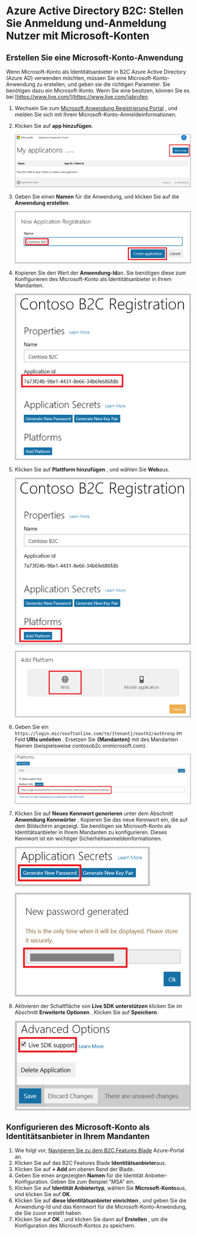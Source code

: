 <properties
    pageTitle="Azure Active Directory B2C: Konfiguration Microsoft-Konto | Microsoft Azure"
    description="Stellen Sie Anmeldung und-Anmeldung Nutzer mit Microsoft-Konten in Ihrer Anwendung, die durch Azure Active Directory B2C gesichert werden."
    services="active-directory-b2c"
    documentationCenter=""
    authors="swkrish"
    manager="mbaldwin"
    editor="bryanla"/>

<tags
    ms.service="active-directory-b2c"
    ms.workload="identity"
    ms.tgt_pltfrm="na"
    ms.devlang="na"
    ms.topic="article"
    ms.date="07/24/2016"
    ms.author="swkrish"/>

# <a name="azure-active-directory-b2c-provide-sign-up-and-sign-in-to-consumers-with-microsoft-accounts"></a>Azure Active Directory B2C: Stellen Sie Anmeldung und-Anmeldung Nutzer mit Microsoft-Konten

## <a name="create-a-microsoft-account-application"></a>Erstellen Sie eine Microsoft-Konto-Anwendung

Wenn Microsoft-Konto als Identitätsanbieter in B2C Azure Active Directory (Azure AD) verwenden möchten, müssen Sie eine Microsoft-Konto-Anwendung zu erstellen, und geben sie die richtigen Parameter. Sie benötigen dazu ein Microsoft-Konto. Wenn Sie eine besitzen, können Sie es bei [https://www.live.com/](https://www.live.com/)abrufen.

1. Wechseln Sie zum [Microsoft Anwendung Registrierung Portal](https://apps.dev.microsoft.com/?referrer=https://azure.microsoft.com/documentation/articles&deeplink=/appList) , und melden Sie sich mit Ihrem Microsoft-Konto-Anmeldeinformationen.
2. Klicken Sie auf **app hinzufügen**.

    ![Microsoft Konto - Hinzufügen einer neue app](./media/active-directory-b2c-setup-msa-app/msa-add-new-app.png)

3. Geben Sie einen **Namen** für die Anwendung, und klicken Sie auf die **Anwendung erstellen**.

    ![Microsoft-Konto - App-name](./media/active-directory-b2c-setup-msa-app/msa-app-name.png)

4. Kopieren Sie den Wert der **Anwendung-Id**an. Sie benötigen diese zum Konfigurieren des Microsoft-Konto als Identitätsanbieter in Ihrem Mandanten.

    ![Microsoft-Konto - Id der Anwendung](./media/active-directory-b2c-setup-msa-app/msa-app-id.png)

5. Klicken Sie auf **Plattform hinzufügen** , und wählen Sie **Web**aus.

    ![Microsoft Konto - Plattform hinzufügen](./media/active-directory-b2c-setup-msa-app/msa-add-platform.png)

    ![Microsoft-Konto - Web](./media/active-directory-b2c-setup-msa-app/msa-web.png)

6. Geben Sie ein `https://login.microsoftonline.com/te/{tenant}/oauth2/authresp` im Feld **URIs umleiten** . Ersetzen Sie **{Mandanten}** mit des Mandanten Namen (beispielsweise contosob2c.onmicrosoft.com).

    ![Microsoft-Konto - URL umleiten](./media/active-directory-b2c-setup-msa-app/msa-redirect-url.png)

7. Klicken Sie auf **Neues Kennwort generieren** unter dem Abschnitt **Anwendung Kennwörter** . Kopieren Sie das neue Kennwort ein, die auf dem Bildschirm angezeigt. Sie benötigen sie Microsoft-Konto als Identitätsanbieter in Ihrem Mandanten zu konfigurieren. Dieses Kennwort ist ein wichtiger Sicherheitsanmeldeinformationen.

    ![Microsoft Konto - neues Kennwort generieren](./media/active-directory-b2c-setup-msa-app/msa-generate-new-password.png)

    ![Microsoft-Konto - neues Kennwort](./media/active-directory-b2c-setup-msa-app/msa-new-password.png)

8. Aktivieren der Schaltfläche von **Live SDK unterstützen** klicken Sie im Abschnitt **Erweiterte Optionen** . Klicken Sie auf **Speichern**.

    ![Microsoft-Konto - Live SDK-Unterstützung](./media/active-directory-b2c-setup-msa-app/msa-live-sdk-support.png)

## <a name="configure-microsoft-account-as-an-identity-provider-in-your-tenant"></a>Konfigurieren des Microsoft-Konto als Identitätsanbieter in Ihrem Mandanten

1. Wie folgt vor, [Navigieren Sie zu dem B2C Features Blade](active-directory-b2c-app-registration.md#navigate-to-the-b2c-features-blade) Azure-Portal an.
2. Klicken Sie auf das B2C Features Blade **Identitätsanbieter**aus.
3. Klicken Sie auf **+ Add** am oberen Rand der Blade.
4. Geben Sie einen angezeigten **Namen** für die Identität Anbieter-Konfiguration. Geben Sie zum Beispiel "MSA" ein.
5. Klicken Sie auf **Identität Anbietertyp**, wählen Sie **Microsoft-Konto**aus, und klicken Sie auf **OK**.
6. Klicken Sie auf **diese Identitätsanbieter einrichten** , und geben Sie die Anwendung-Id und das Kennwort für die Microsoft-Konto-Anwendung, die Sie zuvor erstellt haben.
7. Klicken Sie auf **OK** , und klicken Sie dann auf **Erstellen** , um die Konfiguration des Microsoft-Kontos zu speichern.
